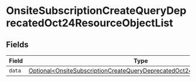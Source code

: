 # OnsiteSubscriptionCreateQueryDeprecatedOct24ResourceObjectList


## Fields

| Field                                                                                                                                                                  | Type                                                                                                                                                                   | Required                                                                                                                                                               | Description                                                                                                                                                            |
| ---------------------------------------------------------------------------------------------------------------------------------------------------------------------- | ---------------------------------------------------------------------------------------------------------------------------------------------------------------------- | ---------------------------------------------------------------------------------------------------------------------------------------------------------------------- | ---------------------------------------------------------------------------------------------------------------------------------------------------------------------- |
| `data`                                                                                                                                                                 | [Optional\<OnsiteSubscriptionCreateQueryDeprecatedOct24ResourceObjectData>](../../models/components/OnsiteSubscriptionCreateQueryDeprecatedOct24ResourceObjectData.md) | :heavy_minus_sign:                                                                                                                                                     | N/A                                                                                                                                                                    |